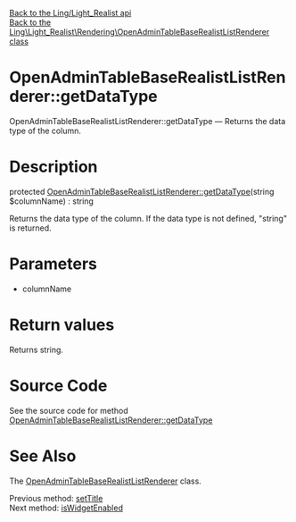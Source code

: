 [Back to the Ling/Light_Realist api](https://github.com/lingtalfi/Light_Realist/blob/master/doc/api/Ling/Light_Realist.md)<br>
[Back to the Ling\Light_Realist\Rendering\OpenAdminTableBaseRealistListRenderer class](https://github.com/lingtalfi/Light_Realist/blob/master/doc/api/Ling/Light_Realist/Rendering/OpenAdminTableBaseRealistListRenderer.md)


OpenAdminTableBaseRealistListRenderer::getDataType
================



OpenAdminTableBaseRealistListRenderer::getDataType — Returns the data type of the column.




Description
================


protected [OpenAdminTableBaseRealistListRenderer::getDataType](https://github.com/lingtalfi/Light_Realist/blob/master/doc/api/Ling/Light_Realist/Rendering/OpenAdminTableBaseRealistListRenderer/getDataType.md)(string $columnName) : string




Returns the data type of the column.
If the data type is not defined, "string" is returned.




Parameters
================


- columnName

    


Return values
================

Returns string.








Source Code
===========
See the source code for method [OpenAdminTableBaseRealistListRenderer::getDataType](https://github.com/lingtalfi/Light_Realist/blob/master/Rendering/OpenAdminTableBaseRealistListRenderer.php#L420-L426)


See Also
================

The [OpenAdminTableBaseRealistListRenderer](https://github.com/lingtalfi/Light_Realist/blob/master/doc/api/Ling/Light_Realist/Rendering/OpenAdminTableBaseRealistListRenderer.md) class.

Previous method: [setTitle](https://github.com/lingtalfi/Light_Realist/blob/master/doc/api/Ling/Light_Realist/Rendering/OpenAdminTableBaseRealistListRenderer/setTitle.md)<br>Next method: [isWidgetEnabled](https://github.com/lingtalfi/Light_Realist/blob/master/doc/api/Ling/Light_Realist/Rendering/OpenAdminTableBaseRealistListRenderer/isWidgetEnabled.md)<br>

